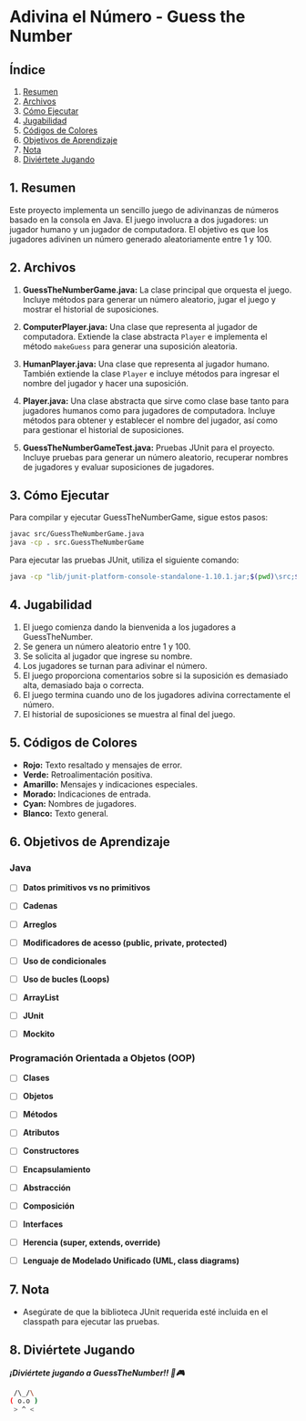 # Adivina el Número - Guess the Number

## Índice
1. [Resumen](#1-resumen)
2. [Archivos](#2-archivos)
3. [Cómo Ejecutar](#3-cómo-ejecutar)
4. [Jugabilidad](#4-jugabilidad)
5. [Códigos de Colores](#5-códigos-de-colores)
6. [Objetivos de Aprendizaje](#6-objetivos-de-aprendizaje)
7. [Nota](#7-nota)
8. [Diviértete Jugando](#8-diviértete-jugando)


## 1. Resumen

Este proyecto implementa un sencillo juego de adivinanzas de números basado en la consola en Java. El juego involucra a dos jugadores: un jugador humano y un jugador de computadora. El objetivo es que los jugadores adivinen un número generado aleatoriamente entre 1 y 100.


## 2. Archivos

1. **GuessTheNumberGame.java:** La clase principal que orquesta el juego. Incluye métodos para generar un número aleatorio, jugar el juego y mostrar el historial de suposiciones.

2. **ComputerPlayer.java:** Una clase que representa al jugador de computadora. Extiende la clase abstracta `Player` e implementa el método `makeGuess` para generar una suposición aleatoria.

3. **HumanPlayer.java:** Una clase que representa al jugador humano. También extiende la clase `Player` e incluye métodos para ingresar el nombre del jugador y hacer una suposición.

4. **Player.java:** Una clase abstracta que sirve como clase base tanto para jugadores humanos como para jugadores de computadora. Incluye métodos para obtener y establecer el nombre del jugador, así como para gestionar el historial de suposiciones.

5. **GuessTheNumberGameTest.java:** Pruebas JUnit para el proyecto. Incluye pruebas para generar un número aleatorio, recuperar nombres de jugadores y evaluar suposiciones de jugadores.


## 3. Cómo Ejecutar
Para compilar y ejecutar GuessTheNumberGame, sigue estos pasos:

```bash
javac src/GuessTheNumberGame.java
java -cp . src.GuessTheNumberGame
```

Para ejecutar las pruebas JUnit, utiliza el siguiente comando:

```bash
java -cp "lib/junit-platform-console-standalone-1.10.1.jar;$(pwd)\src;$(pwd)\test" org.junit.platform.console.ConsoleLauncher --scan-classpath
```


## 4. Jugabilidad

1. El juego comienza dando la bienvenida a los jugadores a GuessTheNumber.
2. Se genera un número aleatorio entre 1 y 100.
3. Se solicita al jugador que ingrese su nombre.
4. Los jugadores se turnan para adivinar el número.
5. El juego proporciona comentarios sobre si la suposición es demasiado alta, demasiado baja o correcta.
6. El juego termina cuando uno de los jugadores adivina correctamente el número.
7. El historial de suposiciones se muestra al final del juego.


## 5. Códigos de Colores

- **Rojo:** Texto resaltado y mensajes de error.
- **Verde:** Retroalimentación positiva.
- **Amarillo:** Mensajes y indicaciones especiales.
- **Morado:** Indicaciones de entrada.
- **Cyan:** Nombres de jugadores.
- **Blanco:** Texto general.


## 6. Objetivos de Aprendizaje

### Java

- [ ] **Datos primitivos vs no primitivos**

- [ ] **Cadenas**

- [ ] **Arreglos**

- [ ] **Modificadores de acesso (public, private, protected)**

- [ ] **Uso de condicionales**

- [ ] **Uso de bucles (Loops)**

- [ ] **ArrayList**

- [ ] **JUnit**

- [ ] **Mockito**

### Programación Orientada a Objetos (OOP)

- [ ] **Clases**

- [ ] **Objetos**

- [ ] **Métodos**

- [ ] **Atributos**

- [ ] **Constructores**

- [ ] **Encapsulamiento**

- [ ] **Abstracción**

- [ ] **Composición**

- [ ] **Interfaces**

- [ ] **Herencia (super, extends, override)**

- [ ] **Lenguaje de Modelado Unificado (UML, class diagrams)**


## 7. Nota
- Asegúrate de que la biblioteca JUnit requerida esté incluida en el classpath para ejecutar las pruebas.


## 8. Diviértete Jugando

**_¡Diviértete jugando a GuessTheNumber!! 🎲🎮_**

```bash
 /\_/\
( o.o ) 
 > ^ <  
 ```